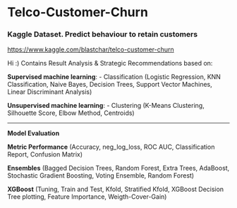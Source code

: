 # Telco-Customer-Churn
### Kaggle Dataset. Predict behaviour to retain customers
https://www.kaggle.com/blastchar/telco-customer-churn

Hi :)
Contains Result Analysis & Strategic Recommendations based on:

**Supervised machine learning**: 
	- Classification (Logistic Regression, KNN Classification, Naive Bayes, Decision Trees, Support Vector Machines, Linear Discriminant Analysis)

**Unsupervised machine learning**:
	- Clustering (K-Means Clustering, Silhouette Score, Elbow Method, Centroids)

---

**Model Evaluation**

**Metric Performance** (Accuracy, neg_log_loss, ROC AUC, Classification Report, Confusion Matrix)

**Ensembles** (Bagged Decision Trees, Random Forest, Extra Trees, AdaBoost, Stochastic Gradient Boosting, Voting Ensemble, Random Forest)

**XGBoost** (Tuning, Train and Test, Kfold, Stratified Kfold, XGBoost Decision Tree plotting, Feature Importance, Weigth-Cover-Gain)